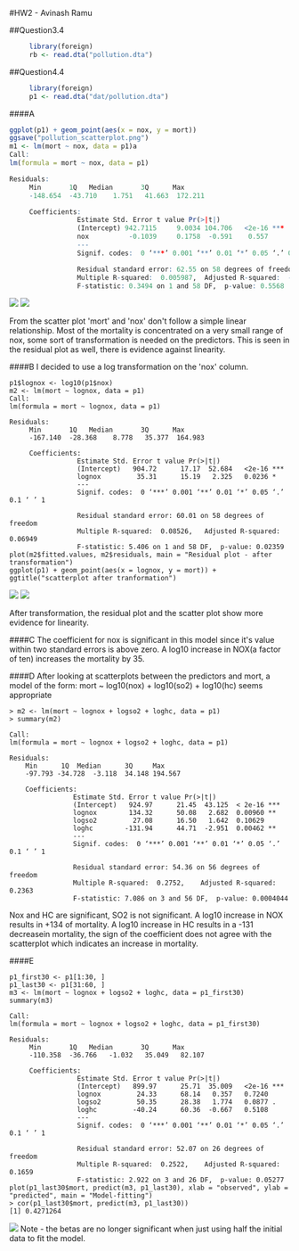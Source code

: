 #HW2 - Avinash Ramu

##Question3.4
```R
     library(foreign)
     rb <- read.dta("pollution.dta")
```
##Question4.4

```R
     library(foreign)
     p1 <- read.dta("dat/pollution.dta")

```
####A

```R
ggplot(p1) + geom_point(aes(x = nox, y = mort))
ggsave("pollution_scatterplot.png")
m1 <- lm(mort ~ nox, data = p1)a
Call:
lm(formula = mort ~ nox, data = p1)

Residuals:
     Min       1Q   Median       3Q      Max
     -148.654  -43.710    1.751   41.663  172.211

     Coefficients:
                 Estimate Std. Error t value Pr(>|t|)
                 (Intercept) 942.7115     9.0034 104.706   <2e-16 ***
                 nox          -0.1039     0.1758  -0.591    0.557
                 ---
                 Signif. codes:  0 ‘***’ 0.001 ‘**’ 0.01 ‘*’ 0.05 ‘.’ 0.1 ‘ ’ 1

                 Residual standard error: 62.55 on 58 degrees of freedom
                 Multiple R-squared:  0.005987,  Adjusted R-squared:  -0.01115
                 F-statistic: 0.3494 on 1 and 58 DF,  p-value: 0.5568
```

![](pollution_scatterplot.png)
![](p1_residuals.png)

From the scatter plot 'mort' and 'nox' don't follow a simple linear relationship.
Most of the mortality is concentrated on a very small range of nox, some sort of transformation is needed on the predictors.
This is seen in the residual plot as well, there is evidence against linearity.

####B
I decided to use a log transformation on the 'nox' column.
```
p1$lognox <- log10(p1$nox)
m2 <- lm(mort ~ lognox, data = p1)
Call:
lm(formula = mort ~ lognox, data = p1)

Residuals:
     Min       1Q   Median       3Q      Max
     -167.140  -28.368    8.778   35.377  164.983

     Coefficients:
                 Estimate Std. Error t value Pr(>|t|)
                 (Intercept)   904.72      17.17  52.684   <2e-16 ***
                 lognox         35.31      15.19   2.325   0.0236 *
                 ---
                 Signif. codes:  0 ‘***’ 0.001 ‘**’ 0.01 ‘*’ 0.05 ‘.’ 0.1 ‘ ’ 1

                 Residual standard error: 60.01 on 58 degrees of freedom
                 Multiple R-squared:  0.08526,   Adjusted R-squared:  0.06949
                 F-statistic: 5.406 on 1 and 58 DF,  p-value: 0.02359
plot(m2$fitted.values, m2$residuals, main = "Residual plot - after transformation")
ggplot(p1) + geom_point(aes(x = lognox, y = mort)) + ggtitle("scatterplot after tranformation")
```
![](pollution_scatterplot2.png)
![](p1_residuals2.png)

After transformation, the residual plot and the scatter plot show more evidence for linearity.

####C
The coefficient for nox is significant in this model since it's value within two standard errors is above
zero. A log10 increase in NOX(a factor of ten) increases the mortality by 35.

####D
After looking at scatterplots between the predictors and mort, a model of the form:
mort ~ log10(nox) + log10(so2) + log10(hc) seems appropriate
```
> m2 <- lm(mort ~ lognox + logso2 + loghc, data = p1)
> summary(m2)

Call:
lm(formula = mort ~ lognox + logso2 + loghc, data = p1)

Residuals:
    Min      1Q  Median      3Q     Max
    -97.793 -34.728  -3.118  34.148 194.567

    Coefficients:
                Estimate Std. Error t value Pr(>|t|)
                (Intercept)   924.97      21.45  43.125  < 2e-16 ***
                lognox        134.32      50.08   2.682  0.00960 **
                logso2         27.08      16.50   1.642  0.10629
                loghc        -131.94      44.71  -2.951  0.00462 **
                ---
                Signif. codes:  0 ‘***’ 0.001 ‘**’ 0.01 ‘*’ 0.05 ‘.’ 0.1 ‘ ’ 1

                Residual standard error: 54.36 on 56 degrees of freedom
                Multiple R-squared:  0.2752,    Adjusted R-squared:  0.2363
                F-statistic: 7.086 on 3 and 56 DF,  p-value: 0.0004044
```

Nox and HC are significant, SO2 is not significant. A log10 increase in NOX
results in +134 of mortality. A log10 increase in HC results in a -131 decreasein mortality, the sign of the coefficient does not agree with the scatterplot which indicates an increase in mortality.

####E
```
p1_first30 <- p1[1:30, ]
p1_last30 <- p1[31:60, ]
m3 <- lm(mort ~ lognox + logso2 + loghc, data = p1_first30)
summary(m3)

Call:
lm(formula = mort ~ lognox + logso2 + loghc, data = p1_first30)

Residuals:
     Min       1Q   Median       3Q      Max
     -110.358  -36.766   -1.032   35.049   82.107

     Coefficients:
                 Estimate Std. Error t value Pr(>|t|)
                 (Intercept)   899.97      25.71  35.009   <2e-16 ***
                 lognox         24.33      68.14   0.357   0.7240
                 logso2         50.35      28.38   1.774   0.0877 .
                 loghc         -40.24      60.36  -0.667   0.5108
                 ---
                 Signif. codes:  0 ‘***’ 0.001 ‘**’ 0.01 ‘*’ 0.05 ‘.’ 0.1 ‘ ’ 1

                 Residual standard error: 52.07 on 26 degrees of freedom
                 Multiple R-squared:  0.2522,    Adjusted R-squared:  0.1659
                 F-statistic: 2.922 on 3 and 26 DF,  p-value: 0.05277
plot(p1_last30$mort, predict(m3, p1_last30), xlab = "observed", ylab = "predicted", main = "Model-fitting")
> cor(p1_last30$mort, predict(m3, p1_last30))
[1] 0.4271264
```

![](p1_modelfit.png)
Note - the betas are no longer significant when just using half the initial data to fit the model.


